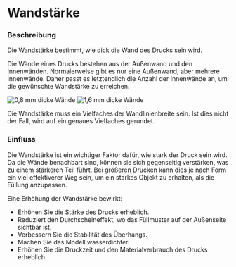 Wandstärke
====
### **Beschreibung**
Die Wandstärke bestimmt, wie dick die Wand des Drucks sein wird.

Die Wände eines Drucks bestehen aus der Außenwand und den Innenwänden. Normalerweise gibt es nur eine Außenwand, aber mehrere Innenwände. Daher passt es letztendlich die Anzahl der Innenwände an, um die gewünschte Wandstärke zu erreichen.

![0,8 mm dicke Wände](../images/wall_thickness_0.8.png)
![1,6 mm dicke Wände](../images/wall_thickness_1.6.png)

Die Wandstärke muss ein Vielfaches der Wandlinienbreite sein. Ist dies nicht der Fall, wird auf ein genaues Vielfaches gerundet.

### **Einfluss**
Die Wandstärke ist ein wichtiger Faktor dafür, wie stark der Druck sein wird. Da die Wände benachbart sind, können sie sich gegenseitig verstärken, was zu einem stärkeren Teil führt. Bei größeren Drucken kann dies je nach Form ein viel effektiverer Weg sein, um ein starkes Objekt zu erhalten, als die Füllung anzupassen.

Eine Erhöhung der Wandstärke bewirkt:
* Erhöhen Sie die Stärke des Drucks erheblich.
* Reduziert den Durchscheineffekt, wo das Füllmuster auf der Außenseite sichtbar ist.
* Verbessern Sie die Stabilität des Überhangs.
* Machen Sie das Modell wasserdichter.
* Erhöhen Sie die Druckzeit und den Materialverbrauch des Drucks erheblich.